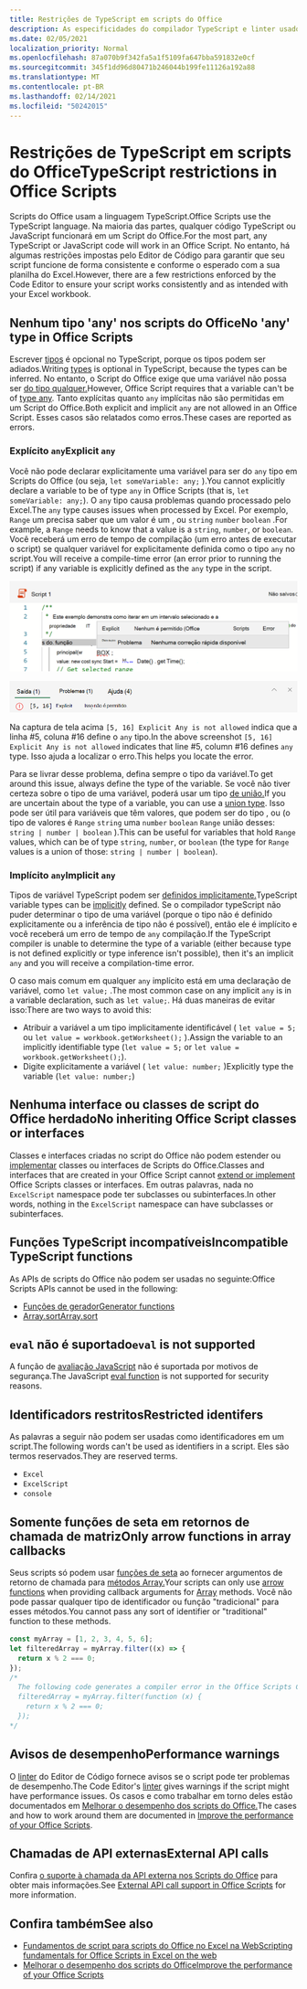 ```yaml
---
title: Restrições de TypeScript em scripts do Office
description: As especificidades do compilador TypeScript e linter usados pelo Editor de Código de Scripts do Office.
ms.date: 02/05/2021
localization_priority: Normal
ms.openlocfilehash: 87a070b9f342fa5a1f5109fa647bba591832e0cf
ms.sourcegitcommit: 345f1dd96d80471b246044b199fe11126a192a88
ms.translationtype: MT
ms.contentlocale: pt-BR
ms.lasthandoff: 02/14/2021
ms.locfileid: "50242015"
---
```

# <a name="typescript-restrictions-in-office-scripts"></a><span data-ttu-id="259d7-103">Restrições de TypeScript em scripts do Office</span><span class="sxs-lookup"><span data-stu-id="259d7-103">TypeScript restrictions in Office Scripts</span></span>

<span data-ttu-id="259d7-104">Scripts do Office usam a linguagem TypeScript.</span><span class="sxs-lookup"><span data-stu-id="259d7-104">Office Scripts use the TypeScript language.</span></span> <span data-ttu-id="259d7-105">Na maioria das partes, qualquer código TypeScript ou JavaScript funcionará em um Script do Office.</span><span class="sxs-lookup"><span data-stu-id="259d7-105">For the most part, any TypeScript or JavaScript code will work in an Office Script.</span></span> <span data-ttu-id="259d7-106">No entanto, há algumas restrições impostas pelo Editor de Código para garantir que seu script funcione de forma consistente e conforme o esperado com a sua planilha do Excel.</span><span class="sxs-lookup"><span data-stu-id="259d7-106">However, there are a few restrictions enforced by the Code Editor to ensure your script works consistently and as intended with your Excel workbook.</span></span>

## <a name="no-any-type-in-office-scripts"></a><span data-ttu-id="259d7-107">Nenhum tipo 'any' nos scripts do Office</span><span class="sxs-lookup"><span data-stu-id="259d7-107">No 'any' type in Office Scripts</span></span>

<span data-ttu-id="259d7-108">Escrever [tipos](https://www.typescriptlang.org/docs/handbook/typescript-in-5-minutes.html) é opcional no TypeScript, porque os tipos podem ser adiados.</span><span class="sxs-lookup"><span data-stu-id="259d7-108">Writing [types](https://www.typescriptlang.org/docs/handbook/typescript-in-5-minutes.html) is optional in TypeScript, because the types can be inferred.</span></span> <span data-ttu-id="259d7-109">No entanto, o Script do Office exige que uma variável não possa ser [do tipo qualquer.](https://www.typescriptlang.org/docs/handbook/basic-types.html#any)</span><span class="sxs-lookup"><span data-stu-id="259d7-109">However, Office Script requires that a variable can't be of [type any](https://www.typescriptlang.org/docs/handbook/basic-types.html#any).</span></span> <span data-ttu-id="259d7-110">Tanto explícitas quanto `any` implícitas não são permitidas em um Script do Office.</span><span class="sxs-lookup"><span data-stu-id="259d7-110">Both explicit and implicit `any` are not allowed in an Office Script.</span></span> <span data-ttu-id="259d7-111">Esses casos são relatados como erros.</span><span class="sxs-lookup"><span data-stu-id="259d7-111">These cases are reported as errors.</span></span>

### <a name="explicit-any"></a><span data-ttu-id="259d7-112">Explícito `any`</span><span class="sxs-lookup"><span data-stu-id="259d7-112">Explicit `any`</span></span>

<span data-ttu-id="259d7-113">Você não pode declarar explicitamente uma variável para ser do `any` tipo em Scripts do Office (ou seja, `let someVariable: any;` ).</span><span class="sxs-lookup"><span data-stu-id="259d7-113">You cannot explicitly declare a variable to be of type `any` in Office Scripts (that is, `let someVariable: any;`).</span></span> <span data-ttu-id="259d7-114">O `any` tipo causa problemas quando processado pelo Excel.</span><span class="sxs-lookup"><span data-stu-id="259d7-114">The `any` type causes issues when processed by Excel.</span></span> <span data-ttu-id="259d7-115">Por exemplo, `Range` um precisa saber que um valor é um , ou `string` `number` `boolean` .</span><span class="sxs-lookup"><span data-stu-id="259d7-115">For example, a `Range` needs to know that a value is a `string`, `number`, or `boolean`.</span></span> <span data-ttu-id="259d7-116">Você receberá um erro de tempo de compilação (um erro antes de executar o script) se qualquer variável for explicitamente definida como o tipo `any` no script.</span><span class="sxs-lookup"><span data-stu-id="259d7-116">You will receive a compile-time error (an error prior to running the script) if any variable is explicitly defined as the `any` type in the script.</span></span>

![A mensagem explícita no texto de foco do editor de código](../images/explicit-any-editor-message.png)

![O erro explícito na janela do console](../images/explicit-any-error-message.png)

<span data-ttu-id="259d7-119">Na captura de tela acima `[5, 16] Explicit Any is not allowed` indica que a linha #5, coluna #16 define o `any` tipo.</span><span class="sxs-lookup"><span data-stu-id="259d7-119">In the above screenshot `[5, 16] Explicit Any is not allowed` indicates that line #5, column #16 defines `any` type.</span></span> <span data-ttu-id="259d7-120">Isso ajuda a localizar o erro.</span><span class="sxs-lookup"><span data-stu-id="259d7-120">This helps you locate the error.</span></span>

<span data-ttu-id="259d7-121">Para se livrar desse problema, defina sempre o tipo da variável.</span><span class="sxs-lookup"><span data-stu-id="259d7-121">To get around this issue, always define the type of the variable.</span></span> <span data-ttu-id="259d7-122">Se você não tiver certeza sobre o tipo de uma variável, poderá usar um tipo [de união.](https://www.typescriptlang.org/docs/handbook/unions-and-intersections.html)</span><span class="sxs-lookup"><span data-stu-id="259d7-122">If you are uncertain about the type of a variable, you can use a [union type](https://www.typescriptlang.org/docs/handbook/unions-and-intersections.html).</span></span> <span data-ttu-id="259d7-123">Isso pode ser útil para variáveis que têm valores, que podem ser do tipo , ou (o tipo de valores é `Range` `string` uma `number` `boolean` `Range` união desses: `string | number | boolean` ).</span><span class="sxs-lookup"><span data-stu-id="259d7-123">This can be useful for variables that hold `Range` values, which can be of type `string`, `number`, or `boolean` (the type for `Range` values is a union of those: `string | number | boolean`).</span></span>

### <a name="implicit-any"></a><span data-ttu-id="259d7-124">Implícito `any`</span><span class="sxs-lookup"><span data-stu-id="259d7-124">Implicit `any`</span></span>

<span data-ttu-id="259d7-125">Tipos de variável TypeScript podem ser [definidos implicitamente.](https://www.typescriptlang.org/docs/handbook/type-inference.html)</span><span class="sxs-lookup"><span data-stu-id="259d7-125">TypeScript variable types can be [implicitly](https://www.typescriptlang.org/docs/handbook/type-inference.html) defined.</span></span> <span data-ttu-id="259d7-126">Se o compilador typeScript não puder determinar o tipo de uma variável (porque o tipo não é definido explicitamente ou a inferência de tipo não é possível), então ele é implícito e você receberá um erro de tempo de `any` compilação.</span><span class="sxs-lookup"><span data-stu-id="259d7-126">If the TypeScript compiler is unable to determine the type of a variable (either because type is not defined explicitly or type inference isn't possible), then it's an implicit `any` and you will receive a compilation-time error.</span></span>

<span data-ttu-id="259d7-127">O caso mais comum em qualquer `any` implícito está em uma declaração de variável, como `let value;` .</span><span class="sxs-lookup"><span data-stu-id="259d7-127">The most common case on any implicit `any` is in a variable declaration, such as `let value;`.</span></span> <span data-ttu-id="259d7-128">Há duas maneiras de evitar isso:</span><span class="sxs-lookup"><span data-stu-id="259d7-128">There are two ways to avoid this:</span></span>

* <span data-ttu-id="259d7-129">Atribuir a variável a um tipo implicitamente identificável ( `let value = 5;` ou `let value = workbook.getWorksheet();` ).</span><span class="sxs-lookup"><span data-stu-id="259d7-129">Assign the variable to an implicitly identifiable type (`let value = 5;` or `let value = workbook.getWorksheet();`).</span></span>
* <span data-ttu-id="259d7-130">Digite explicitamente a variável ( `let value: number;` )</span><span class="sxs-lookup"><span data-stu-id="259d7-130">Explicitly type the variable (`let value: number;`)</span></span>

## <a name="no-inheriting-office-script-classes-or-interfaces"></a><span data-ttu-id="259d7-131">Nenhuma interface ou classes de script do Office herdado</span><span class="sxs-lookup"><span data-stu-id="259d7-131">No inheriting Office Script classes or interfaces</span></span>

<span data-ttu-id="259d7-132">Classes e interfaces criadas no script do Office não podem estender ou [implementar](https://www.typescriptlang.org/docs/handbook/classes.html#inheritance) classes ou interfaces de Scripts do Office.</span><span class="sxs-lookup"><span data-stu-id="259d7-132">Classes and interfaces that are created in your Office Script cannot [extend or implement](https://www.typescriptlang.org/docs/handbook/classes.html#inheritance) Office Scripts classes or interfaces.</span></span> <span data-ttu-id="259d7-133">Em outras palavras, nada no `ExcelScript` namespace pode ter subclasses ou subinterfaces.</span><span class="sxs-lookup"><span data-stu-id="259d7-133">In other words, nothing in the `ExcelScript` namespace can have subclasses or subinterfaces.</span></span>

## <a name="incompatible-typescript-functions"></a><span data-ttu-id="259d7-134">Funções TypeScript incompatíveis</span><span class="sxs-lookup"><span data-stu-id="259d7-134">Incompatible TypeScript functions</span></span>

<span data-ttu-id="259d7-135">As APIs de scripts do Office não podem ser usadas no seguinte:</span><span class="sxs-lookup"><span data-stu-id="259d7-135">Office Scripts APIs cannot be used in the following:</span></span>

* [<span data-ttu-id="259d7-136">Funções de gerador</span><span class="sxs-lookup"><span data-stu-id="259d7-136">Generator functions</span></span>](https://developer.mozilla.org/docs/Web/JavaScript/Guide/Iterators_and_Generators#generator_functions)
* [<span data-ttu-id="259d7-137">Array.sort</span><span class="sxs-lookup"><span data-stu-id="259d7-137">Array.sort</span></span>](https://developer.mozilla.org/docs/Web/JavaScript/Reference/Global_Objects/Array/sort)

## <a name="eval-is-not-supported"></a><span data-ttu-id="259d7-138">`eval` não é suportado</span><span class="sxs-lookup"><span data-stu-id="259d7-138">`eval` is not supported</span></span>

<span data-ttu-id="259d7-139">A função de [avaliação JavaScript](https://developer.mozilla.org/docs/Web/JavaScript/Reference/Global_Objects/eval) não é suportada por motivos de segurança.</span><span class="sxs-lookup"><span data-stu-id="259d7-139">The JavaScript [eval function](https://developer.mozilla.org/docs/Web/JavaScript/Reference/Global_Objects/eval) is not supported for security reasons.</span></span>

## <a name="restricted-identifers"></a><span data-ttu-id="259d7-140">Identificadors restritos</span><span class="sxs-lookup"><span data-stu-id="259d7-140">Restricted identifers</span></span>

<span data-ttu-id="259d7-141">As palavras a seguir não podem ser usadas como identificadores em um script.</span><span class="sxs-lookup"><span data-stu-id="259d7-141">The following words can't be used as identifiers in a script.</span></span> <span data-ttu-id="259d7-142">Eles são termos reservados.</span><span class="sxs-lookup"><span data-stu-id="259d7-142">They are reserved terms.</span></span>

* `Excel`
* `ExcelScript`
* `console`

## <a name="only-arrow-functions-in-array-callbacks"></a><span data-ttu-id="259d7-143">Somente funções de seta em retornos de chamada de matriz</span><span class="sxs-lookup"><span data-stu-id="259d7-143">Only arrow functions in array callbacks</span></span>

<span data-ttu-id="259d7-144">Seus scripts só podem usar [funções de seta](https://developer.mozilla.org/docs/Web/JavaScript/Reference/Functions/Arrow_functions) ao fornecer argumentos de retorno de chamada para [métodos Array.](https://developer.mozilla.org/docs/Web/JavaScript/Reference/Global_Objects/Array)</span><span class="sxs-lookup"><span data-stu-id="259d7-144">Your scripts can only use [arrow functions](https://developer.mozilla.org/docs/Web/JavaScript/Reference/Functions/Arrow_functions) when providing callback arguments for [Array](https://developer.mozilla.org/docs/Web/JavaScript/Reference/Global_Objects/Array) methods.</span></span> <span data-ttu-id="259d7-145">Você não pode passar qualquer tipo de identificador ou função "tradicional" para esses métodos.</span><span class="sxs-lookup"><span data-stu-id="259d7-145">You cannot pass any sort of identifier or "traditional" function to these methods.</span></span>

```typescript
const myArray = [1, 2, 3, 4, 5, 6];
let filteredArray = myArray.filter((x) => {
  return x % 2 === 0;
});
/*
  The following code generates a compiler error in the Office Scripts Code Editor.
  filteredArray = myArray.filter(function (x) {
    return x % 2 === 0;
  });
*/
```

## <a name="performance-warnings"></a><span data-ttu-id="259d7-146">Avisos de desempenho</span><span class="sxs-lookup"><span data-stu-id="259d7-146">Performance warnings</span></span>

<span data-ttu-id="259d7-147">O [linter](https://wikipedia.org/wiki/Lint_(software)) do Editor de Código fornece avisos se o script pode ter problemas de desempenho.</span><span class="sxs-lookup"><span data-stu-id="259d7-147">The Code Editor's [linter](https://wikipedia.org/wiki/Lint_(software)) gives warnings if the script might have performance issues.</span></span> <span data-ttu-id="259d7-148">Os casos e como trabalhar em torno deles estão documentados em [Melhorar o desempenho dos scripts do Office.](web-client-performance.md)</span><span class="sxs-lookup"><span data-stu-id="259d7-148">The cases and how to work around them are documented in [Improve the performance of your Office Scripts](web-client-performance.md).</span></span>

## <a name="external-api-calls"></a><span data-ttu-id="259d7-149">Chamadas de API externas</span><span class="sxs-lookup"><span data-stu-id="259d7-149">External API calls</span></span>

<span data-ttu-id="259d7-150">Confira [o suporte à chamada da API externa nos Scripts do Office](external-calls.md) para obter mais informações.</span><span class="sxs-lookup"><span data-stu-id="259d7-150">See [External API call support in Office Scripts](external-calls.md) for more information.</span></span>

## <a name="see-also"></a><span data-ttu-id="259d7-151">Confira também</span><span class="sxs-lookup"><span data-stu-id="259d7-151">See also</span></span>

* [<span data-ttu-id="259d7-152">Fundamentos de script para scripts do Office no Excel na Web</span><span class="sxs-lookup"><span data-stu-id="259d7-152">Scripting fundamentals for Office Scripts in Excel on the web</span></span>](scripting-fundamentals.md)
* [<span data-ttu-id="259d7-153">Melhorar o desempenho dos scripts do Office</span><span class="sxs-lookup"><span data-stu-id="259d7-153">Improve the performance of your Office Scripts</span></span>](web-client-performance.md)
